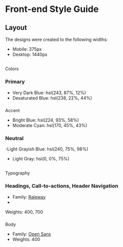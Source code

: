 # Front-end Style Guide

## Layout

The designs were created to the following widths:

- Mobile: 375px
- Desktop: 1440px

##
 Colors

### Primary

- Very Dark Blue: hsl(243, 87%, 12%)
- Desaturated Blue: hsl(238, 22%, 44%)

###
 Accent

- Bright Blue: hsl(224, 93%, 58%)
- Moderate Cyan: hsl(170, 45%, 43%)
### Neutral

-Light Grayish Blue: hsl(240, 75%, 98%)
- Light Gray: hsl(0, 0%, 75%)

##
 Typography

### Headings, Call-to-actions, Header Navigation

- Family: [Raleway](https://fonts.google.com/specimen/Raleway)
- 
Weights: 400, 700

###
 Body

- Family: [Open Sans](https://fonts.google.com/specimen/	)
- Weights: 400